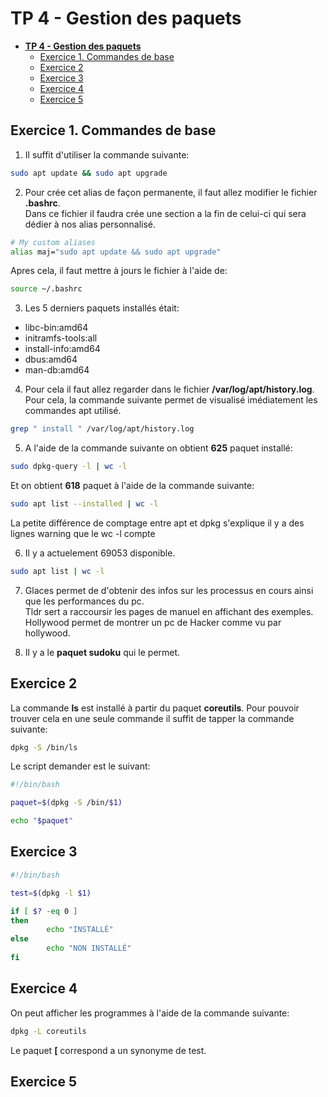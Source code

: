 # **TP 4 - Gestion des paquets**

- [**TP 4 - Gestion des paquets**](#tp-4---gestion-des-paquets)
  - [Exercice 1. Commandes de base](#exercice-1-commandes-de-base)
  - [Exercice 2](#exercice-2)
  - [Exercice 3](#exercice-3)
  - [Exercice 4](#exercice-4)
  - [Exercice 5](#exercice-5)

## Exercice 1. Commandes de base

1. Il suffit d'utiliser la commande suivante:

```BASH
sudo apt update && sudo apt upgrade
```

2. Pour crée cet alias de façon permanente, il faut allez modifier le fichier **.bashrc**.  
Dans ce fichier il faudra crée une section a la fin de celui-ci qui sera dédier à nos alias personnalisé.  

```BASH
# My custom aliases
alias maj="sudo apt update && sudo apt upgrade"
```

Apres cela, il faut mettre à jours le fichier à l'aide de:

```BASH
source ~/.bashrc
```

3. Les 5 derniers paquets installés était:

- libc-bin:amd64
- initramfs-tools:all
- install-info:amd64
- dbus:amd64
- man-db:amd64

4. Pour cela il faut allez regarder dans le fichier **/var/log/apt/history.log**. Pour cela, la commande suivante permet de visualisé imédiatement les commandes apt utilisé.

```BASH
grep " install " /var/log/apt/history.log
```

5. A l'aide de la commande suivante on obtient **625** paquet installé:

```BASH
sudo dpkg-query -l | wc -l
```

Et on obtient **618** paquet à l'aide de la commande suivante:

```BASH
sudo apt list --installed | wc -l
```

La petite différence de comptage entre apt et dpkg s'explique il y a des lignes warning que le wc -l compte

6. Il y a actuelement 69053 disponible.

```BASH
sudo apt list | wc -l
```

7. Glaces permet de d'obtenir des infos sur les processus en cours ainsi que les performances du pc.  
Tldr sert a raccoursir les pages de manuel en affichant des exemples.  
Hollywood permet de montrer un pc de Hacker comme vu par hollywood.

8. Il y a le **paquet sudoku** qui le permet.

## Exercice 2

La commande **ls** est installé à partir du paquet **coreutils**. Pour pouvoir trouver cela en une seule commande il suffit de tapper la commande suivante:

```BASH
dpkg -S /bin/ls
```

Le script demander est le suivant:

```BASH
#!/bin/bash

paquet=$(dpkg -S /bin/$1)

echo "$paquet"
```

## Exercice 3

```BASH
#!/bin/bash

test=$(dpkg -l $1) 

if [ $? -eq 0 ]
then
        echo "INSTALLÉ"
else
        echo "NON INSTALLÉ"
fi
```

## Exercice 4

On peut afficher les programmes à l'aide de la commande suivante:

```BASH
dpkg -L coreutils
```

Le paquet **[** correspond a un synonyme de test.

## Exercice 5

